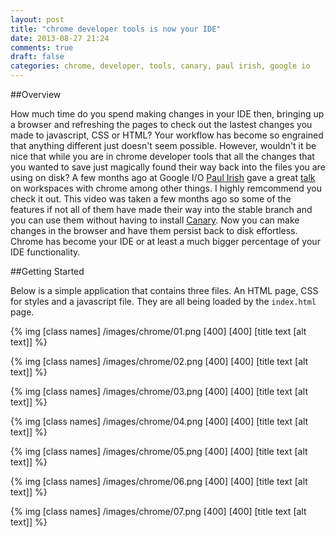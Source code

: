 ```yaml
---
layout: post
title: "chrome developer tools is now your IDE"
date: 2013-08-27 21:24
comments: true
draft: false
categories: chrome, developer, tools, canary, paul irish, google io
---
```


##Overview

How much time do you spend making changes in your IDE then, bringing up a browser and refreshing the pages to check out the lastest changes you made to javascript, CSS or HTML?  Your workflow has become so engrained that anything different just doesn't seem possible.  However, wouldn't it be nice that while you are in chrome developer tools that all the changes that you wanted to save just magically found their way back into the files you are using on disk?  A few months ago at Google I/O [Paul Irish](http://www.paulirish.com/) gave a great [talk](http://www.youtube.com/watch?v=x6qe_kVaBpg) on workspaces with chrome among other things.  I highly remcommend you check it out.  This video was taken a few months ago so some of the features if not all of them have made their way into the stable branch and you can use them without having to install [Canary](https://www.google.com/intl/en/chrome/browser/canary.html).  Now you can make changes in the browser and have them persist back to disk effortless.  Chrome has become your IDE or at least a much bigger percentage of your IDE functionality.

##Getting Started

Below is a simple application that contains three files.  An HTML page, CSS for styles and a javascript file.  They are all being loaded by the <code>index.html</code> page.

{% img [class names] /images/chrome/01.png [400] [400] [title text [alt text]] %}

{% img [class names] /images/chrome/02.png [400] [400] [title text [alt text]] %}

{% img [class names] /images/chrome/03.png [400] [400] [title text [alt text]] %}

{% img [class names] /images/chrome/04.png [400] [400] [title text [alt text]] %}

{% img [class names] /images/chrome/05.png [400] [400] [title text [alt text]] %}

{% img [class names] /images/chrome/06.png [400] [400] [title text [alt text]] %}

{% img [class names] /images/chrome/07.png [400] [400] [title text [alt text]] %}
